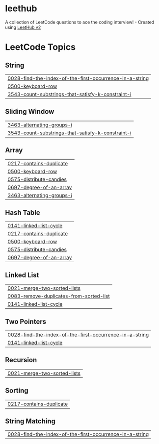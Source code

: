 # leethub
A collection of LeetCode questions to ace the coding interview! - Created using [LeetHub v2](https://github.com/arunbhardwaj/LeetHub-2.0)

<!---LeetCode Topics Start-->
# LeetCode Topics
## String
|  |
| ------- |
| [0028-find-the-index-of-the-first-occurrence-in-a-string](https://github.com/mbal156/leethub/tree/master/0028-find-the-index-of-the-first-occurrence-in-a-string) |
| [0500-keyboard-row](https://github.com/mbal156/leethub/tree/master/0500-keyboard-row) |
| [3543-count-substrings-that-satisfy-k-constraint-i](https://github.com/mbal156/leethub/tree/master/3543-count-substrings-that-satisfy-k-constraint-i) |
## Sliding Window
|  |
| ------- |
| [3463-alternating-groups-i](https://github.com/mbal156/leethub/tree/master/3463-alternating-groups-i) |
| [3543-count-substrings-that-satisfy-k-constraint-i](https://github.com/mbal156/leethub/tree/master/3543-count-substrings-that-satisfy-k-constraint-i) |
## Array
|  |
| ------- |
| [0217-contains-duplicate](https://github.com/mbal156/leethub/tree/master/0217-contains-duplicate) |
| [0500-keyboard-row](https://github.com/mbal156/leethub/tree/master/0500-keyboard-row) |
| [0575-distribute-candies](https://github.com/mbal156/leethub/tree/master/0575-distribute-candies) |
| [0697-degree-of-an-array](https://github.com/mbal156/leethub/tree/master/0697-degree-of-an-array) |
| [3463-alternating-groups-i](https://github.com/mbal156/leethub/tree/master/3463-alternating-groups-i) |
## Hash Table
|  |
| ------- |
| [0141-linked-list-cycle](https://github.com/mbal156/leethub/tree/master/0141-linked-list-cycle) |
| [0217-contains-duplicate](https://github.com/mbal156/leethub/tree/master/0217-contains-duplicate) |
| [0500-keyboard-row](https://github.com/mbal156/leethub/tree/master/0500-keyboard-row) |
| [0575-distribute-candies](https://github.com/mbal156/leethub/tree/master/0575-distribute-candies) |
| [0697-degree-of-an-array](https://github.com/mbal156/leethub/tree/master/0697-degree-of-an-array) |
## Linked List
|  |
| ------- |
| [0021-merge-two-sorted-lists](https://github.com/mbal156/leethub/tree/master/0021-merge-two-sorted-lists) |
| [0083-remove-duplicates-from-sorted-list](https://github.com/mbal156/leethub/tree/master/0083-remove-duplicates-from-sorted-list) |
| [0141-linked-list-cycle](https://github.com/mbal156/leethub/tree/master/0141-linked-list-cycle) |
## Two Pointers
|  |
| ------- |
| [0028-find-the-index-of-the-first-occurrence-in-a-string](https://github.com/mbal156/leethub/tree/master/0028-find-the-index-of-the-first-occurrence-in-a-string) |
| [0141-linked-list-cycle](https://github.com/mbal156/leethub/tree/master/0141-linked-list-cycle) |
## Recursion
|  |
| ------- |
| [0021-merge-two-sorted-lists](https://github.com/mbal156/leethub/tree/master/0021-merge-two-sorted-lists) |
## Sorting
|  |
| ------- |
| [0217-contains-duplicate](https://github.com/mbal156/leethub/tree/master/0217-contains-duplicate) |
## String Matching
|  |
| ------- |
| [0028-find-the-index-of-the-first-occurrence-in-a-string](https://github.com/mbal156/leethub/tree/master/0028-find-the-index-of-the-first-occurrence-in-a-string) |
<!---LeetCode Topics End-->